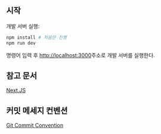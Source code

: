 ## 시작

개발 서버 실행:

```bash
npm install # 처음만 진행
npm run dev
```

명령어 입력 후 [http://localhost:3000](http://localhost:3000)주소로 개발 서버를 실행한다.

## 참고 문서

[Next.JS](https://nextjs.org/docs/getting-started)

## 커밋 메세지 컨벤션

[Git Commit Convention](GIT-CONVENTION.md)
